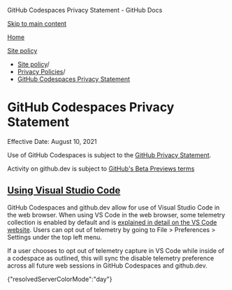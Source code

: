 GitHub Codespaces Privacy Statement - GitHub Docs

[Skip to main content](#main-content)

[Home](/zh)

[Site policy](/zh/site-policy)

* [Site policy](/zh/site-policy)/
* [Privacy Policies](/zh/site-policy/privacy-policies)/
* [GitHub Codespaces Privacy Statement](/zh/site-policy/privacy-policies/github-codespaces-privacy-statement)

GitHub Codespaces Privacy Statement
==========

Effective Date: August 10, 2021

Use of GitHub Codespaces is subject to the [GitHub Privacy Statement](/zh/site-policy/privacy-policies/github-privacy-statement).

Activity on github.dev is subject to [GitHub's Beta Previews terms](/zh/site-policy/github-terms/github-terms-of-service#j-beta-previews)

[Using Visual Studio Code](#using-visual-studio-code)
----------

GitHub Codespaces and github.dev allow for use of Visual Studio Code in the web browser. When using VS Code in the web browser, some telemetry collection is enabled by default and is [explained in detail on the VS Code website](https://code.visualstudio.com/docs/getstarted/telemetry). Users can opt out of telemetry by going to File \> Preferences \> Settings under the top left menu.

If a user chooses to opt out of telemetry capture in VS Code while inside of a codespace as outlined, this will sync the disable telemetry preference across all future web sessions in GitHub Codespaces and github.dev.

{"resolvedServerColorMode":"day"}
